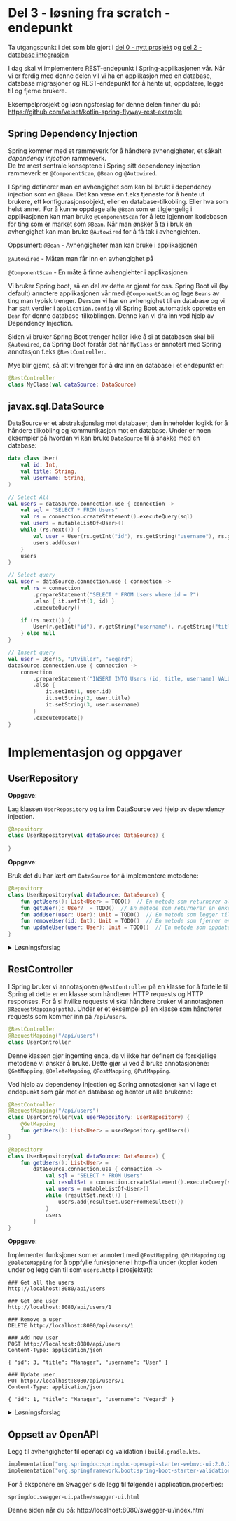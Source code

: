 # Del 3 - løsning fra scratch - endepunkt

Ta utgangspunkt i det som ble gjort i [del 0 - nytt prosjekt](./../del_0/nytt-prosjekt.md) og [del 2 - database integrasjon](./../del_1/database-integrasjon.md)

I dag skal vi implementere REST-endepunkt i Spring-applikasjonen vår. 
Når vi er ferdig med denne delen vil vi ha en applikasjon med en database, 
database migrasjoner og REST-endepunkt for å hente ut, oppdatere, legge til og fjerne brukere.

Eksempelprosjekt og løsningsforslag for denne delen finner du på: 
https://github.com/veiset/kotlin-spring-flyway-rest-example

## Spring Dependency Injection

Spring kommer med et rammeverk for å håndtere avhengigheter, et såkalt *dependency injection* rammeverk.  
De tre mest sentrale konseptene i Spring sitt dependency injection rammeverk er `@ComponentScan`, `@Bean` og `@Autowired`. 

I Spring definerer man en avhengighet som kan bli brukt i dependency injection som en `@Bean`. 
Det kan være en f.eks tjeneste for å hente ut brukere, ett konfigurasjonsobjekt, eller en database-tilkobling. 
Eller hva som helst annet.
For å kunne oppdage alle `@Bean` som er tilgjengelig i applikasjonen kan man bruke `@ComponentScan` for å lete 
igjennom kodebasen for ting som er market som `@Bean`. 
Når man ønsker å ta i bruk en avhengighet kan man bruke `@Autowired` for å få tak i avhengiehten.


Oppsumert:
`@Bean` - Avhengigheter man kan bruke i applikasjonen

`@Autowired` - Måten man får inn en avhengighet på

`@ComponentScan` - En måte å finne avhengiehter i applikasjonen


Vi bruker Spring boot, så en del av dette er gjemt for oss. Spring Boot vil (by default) annotere applikasjonen 
vår med `@ComponentScan` og lage `Beans` av ting man typisk trenger.
Dersom vi har en avhengighet til en database og vi har satt verdier i `application.config` vil Spring Boot automatisk 
opprette en `Bean` for denne database-tilkoblingen. Denne kan vi dra inn ved hjelp av Dependency Injection.

Siden vi bruker Spring Boot trenger heller ikke å si at databasen skal bli `@Autowired`, 
da Spring Boot forstår det når `MyClass` er annotert med Spring annotasjon f.eks `@RestController`.

Mye blir gjemt, så alt vi trenger for å dra inn en database i et endepunkt er:

```kotlin
@RestController
class MyClass(val dataSource: DataSource) 
```

## javax.sql.DataSource

DataSource er et abstraksjonslag mot databaser, den inneholder logikk for å håndere tilkobling og kommunikasjon mot en database.
Under er noen eksempler på hvordan vi kan bruke `DataSource` til å snakke med en database:

```kotlin
data class User(
    val id: Int,
    val title: String,
    val username: String,
)
```

```kotlin
// Select All
val users = dataSource.connection.use { connection ->
    val sql = "SELECT * FROM Users"
    val rs = connection.createStatement().executeQuery(sql)
    val users = mutableListOf<User>()
    while (rs.next()) {
        val user = User(rs.getInt("id"), rs.getString("username"), rs.getString("title"))
        users.add(user)
    }
    users
}

```

```kotlin
// Select query
val user = dataSource.connection.use { connection ->
    val rs = connection
        .prepareStatement("SELECT * FROM Users where id = ?")
        .also { it.setInt(1, id) }
        .executeQuery()

    if (rs.next()) {
        User(r.getInt("id"), r.getString("username"), r.getString("title"))
    } else null
}
```

```kotlin
// Insert query
val user = User(5, "Utvikler", "Vegard")
dataSource.connection.use { connection ->
    connection
        .prepareStatement("INSERT INTO Users (id, title, username) VALUES ( ?, ?, ? )")
        .also {
            it.setInt(1, user.id)
            it.setString(2, user.title)
            it.setString(3, user.username)
        }
        .executeUpdate()
}
```

# Implementasjon og oppgaver


## UserRepository

**Oppgave**:

Lag klassen `UserRepository` og ta inn DataSource ved hjelp av dependency injection.

```kotlin
@Repository
class UserRepository(val dataSource: DataSource) {
    
}
```

**Oppgave**: 

Bruk det du har lært om `DataSource` for å implementere metodene:

```kotlin
@Repository
class UserRepository(val dataSource: DataSource) {
    fun getUsers(): List<User> = TODO()  // En metode som returnerer alle brukerne
    fun getUser(): User?  = TODO()  // En metode som returnerer en enkelt bruker
    fun addUser(user: User): Unit = TODO()  // En metode som legger til en bruker
    fun removeUser(id: Int): Unit = TODO()  // En metode som fjerner en bruker baser på id
    fun updateUser(user: User): Unit = TODO()  // En metode som oppdaterer en bruker
}
```

<details>
  <summary>Løsningsforslag</summary>
  <p>

[UserRepository.kt](https://github.com/veiset/kotlin-spring-flyway-rest-example/blob/main/src/main/kotlin/org/veiset/kotlinspringflywayrestexample/UserRepository.kt)
  </p>
</details>

## RestController

I Spring bruker vi annotasjonen `@RestController` på en klasse for å fortelle til Spring at dette er 
en klasse som håndterer HTTP requests og HTTP responses. For å si hvilke requests vi skal håndtere
bruker vi annotasjonen `@RequestMapping(path)`. Under er et eksempel på en klasse som håndterer
requests som kommer inn på `/api/users`.

```kotlin
@RestController
@RequestMapping("/api/users")
class UserController
```

Denne klassen gjør ingenting enda, da vi ikke har definert de forskjellige metodene vi ønsker å bruke.
Dette gjør vi ved å bruke annotasjonene: `@GetMapping`, `@DeleteMapping`, `@PostMapping`, `@PutMapping`.

Ved hjelp av dependency injection og Spring annotasjoner kan vi lage et endepunkt som går mot en database og
henter ut alle brukerne:

```kotlin
@RestController
@RequestMapping("/api/users")
class UserController(val userRepository: UserRepository) {
    @GetMapping
    fun getUsers(): List<User> = userRepository.getUsers()
}

@Repository
class UserRepository(val dataSource: DataSource) {
    fun getUsers(): List<User> =
        dataSource.connection.use { connection ->
            val sql = "SELECT * FROM Users"
            val resultSet = connection.createStatement().executeQuery(sql)
            val users = mutableListOf<User>()
            while (resultSet.next()) {
                users.add(resultSet.userFromResultSet())
            }
            users
        }
}

```

**Oppgave**:

Implementer funksjoner som er annotert med `@PostMapping`, `@PutMapping` og `@DeleteMapping` for å oppfylle 
funksjonene i http-fila under (kopier koden under og legg den til som `users.http` i prosjektet):


```
### Get all the users
http://localhost:8080/api/users

### Get one user
http://localhost:8080/api/users/1

### Remove a user
DELETE http://localhost:8080/api/users/1

### Add new user
POST http://localhost:8080/api/users
Content-Type: application/json

{ "id": 3, "title": "Manager", "username": "User" }

### Update user
PUT http://localhost:8080/api/users/1
Content-Type: application/json

{ "id": 1, "title": "Manager", "username": "Vegard" }

```

<details>
  <summary>Løsningsforslag</summary>
  <p>

[UserController.kt](https://github.com/veiset/kotlin-spring-flyway-rest-example/blob/main/src/main/kotlin/org/veiset/kotlinspringflywayrestexample/UserController.kt)
  </p>
</details>

## Oppsett av OpenAPI

Legg til avhengigheter til openapi og validation i `build.gradle.kts`. 

```kotlin
implementation("org.springdoc:springdoc-openapi-starter-webmvc-ui:2.0.2")
implementation("org.springframework.boot:spring-boot-starter-validation")
```

For å eksponere en Swagger side legg til følgende i application.properties:

```properties
springdoc.swagger-ui.path=/swagger-ui.html
```

Denne siden når du på: http://localhost:8080/swagger-ui/index.html

